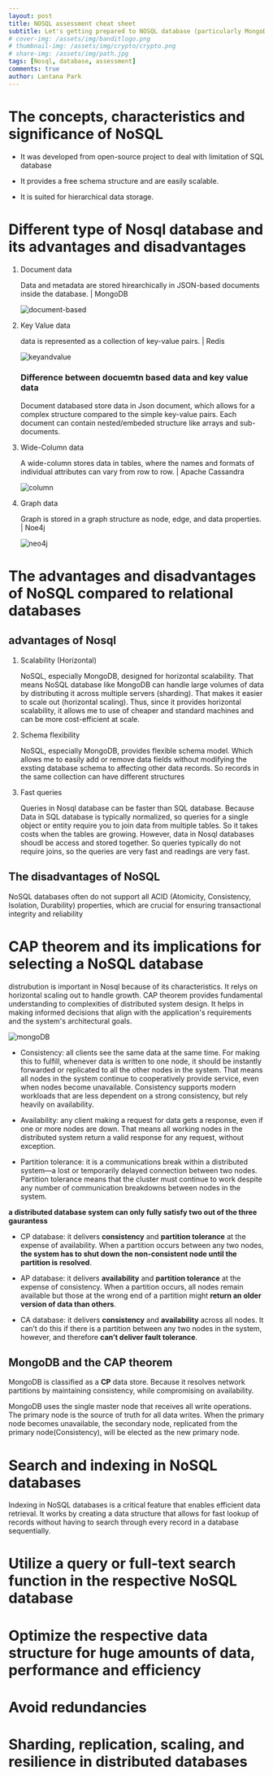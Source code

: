 ```yaml
---
layout: post
title: NOSQL assessment cheat sheet
subtitle: Let's getting prepared to NOSQL database (particularly MongoDB)
# cover-img: /assets/img/banditlogo.png
# thumbnail-img: /assets/img/crypto/crypto.png
# share-img: /assets/img/path.jpg
tags: [Nosql, database, assessment]
comments: true
author: Lantana Park
---
```


# The concepts, characteristics and significance of NoSQL

- It was developed from open-source project to deal with limitation of SQL database

- It provides a free schema structure and are easily scalable.

- It is suited for hierarchical data storage.

# Different type of Nosql database and its advantages and disadvantages

1. Document data

   Data and metadata are stored hirearchically in JSON-based documents inside the database. | MongoDB

   ![document-based](/assets/img/mongodb/MongoDB%20document%20based.png)

2. Key Value data

   data is represented as a collection of key-value pairs. | Redis

   ![keyandvalue](/assets/img/mongodb/key-value.png)

   ### Difference between docuemtn based data and key value data

   Document databased store data in Json document, which allows for a complex structure compared to the simple key-value pairs. Each document can contain nested/embeded structure like arrays and sub-documents.

3. Wide-Column data

   A wide-column stores data in tables, where the names and formats of individual attributes can vary from row to row. | Apache Cassandra

   ![column](/assets/img/mongodb/Wide-column-Database.webp)

4. Graph data

   Graph is stored in a graph structure as node, edge, and data properties. | Noe4j

   ![neo4j](/assets/img/mongodb/Neo4j-graph.png)

# The advantages and disadvantages of NoSQL compared to relational databases

## advantages of Nosql

1.  Scalability (Horizontal)

    NoSQL, especially MongoDB, designed for horizontal scalability. That means NoSQL database like MongoDB can handle large volumes of data by distributing it across multiple servers (sharding). That makes it easier to scale out (horizontal scaling). Thus, since it provides horizontal scalability, it allows me to use of cheaper and standard machines and can be more cost-efficient at scale.

2.  Schema flexibility

    NoSQL, especially MongoDB, provides flexible schema model. Which allows me to easily add or remove data fields without modifying the exsting database schema to affecting other data records. So records in the same collection can have different structures

3.  Fast queries

    Queries in Nosql database can be faster than SQL database. Because Data in SQL database is typically normalized, so queries for a single object or entity require you to join data from multiple tables. So it takes costs when the tables are growing. However, data in Nosql databases shoudl be access and stored together. So queries typically do not require joins, so the queries are very fast and readings are very fast.

## The disadvantages of NoSQL

NoSQL databases often do not support all ACID (Atomicity, Consistency, Isolation, Durability) properties, which are crucial for ensuring transactional integrity and reliability

# CAP theorem and its implications for selecting a NoSQL database

distrubution is important in Nosql because of its characteristics. It relys on horizontal scaling out to handle growth. CAP theorem provides fundamental understanding to complexities of distributed system design. It helps in making informed decisions that align with the application's requirements and the system's architectural goals.

![mongoDB](/assets/img/mongodb/CAP_Theorem_Venn_Diagram.png)

- Consistency: all clients see the same data at the same time. For making this to fulfill, whenever data is written to one node, it should be instantly forwarded or replicated to all the other nodes in the system. That means all nodes in the system continue to cooperatively provide service, even when nodes become unavailable. Consistency supports modern workloads that are less dependent on a strong consistency, but rely heavily on availability.

- Availability: any client making a request for data gets a response, even if one or more nodes are down. That means all working nodes in the distributed system return a valid response for any request, without exception.

- Partition tolerance: it is a communications break within a distributed system—a lost or temporarily delayed connection between two nodes. Partition tolerance means that the cluster must continue to work despite any number of communication breakdowns between nodes in the system.

**a distributed database system can only fully satisfy two out of the three gaurantess**

- CP database: it delivers **consistency** and **partition tolerance** at the expense of availability. When a partition occurs between any two nodes, **the system has to shut down the non-consistent node until the partition is resolved**.

- AP database: it delivers **availability** and **partition tolerance** at the expense of consistency. When a partition occurs, all nodes remain available but those at the wrong end of a partition might **return an older version of data than others**.

- CA database: it delivers **consistency** and **availability** across all nodes. It can’t do this if there is a partition between any two nodes in the system, however, and therefore **can’t deliver fault tolerance**.

## MongoDB and the CAP theorem

MongoDB is classified as a **CP** data store. Because it resolves network partitions by maintaining consistency, while compromising on availability.

MongoDB uses the single master node that receives all write operations. The primary node is the source of truth for all data writes. When the primary node becomes unavailable, the secondary node, replicated from the primary node(Consistency), will be elected as the new primary node. 


# Search and indexing in NoSQL databases

Indexing in NoSQL databases is a critical feature that enables efficient data retrieval. It works by creating a data structure that allows for fast lookup of records without having to search through every record in a database sequentially.

# Utilize a query or full-text search function in the respective NoSQL database

# Optimize the respective data structure for huge amounts of data, performance and efficiency

# Avoid redundancies

# Sharding, replication, scaling, and resilience in distributed databases
